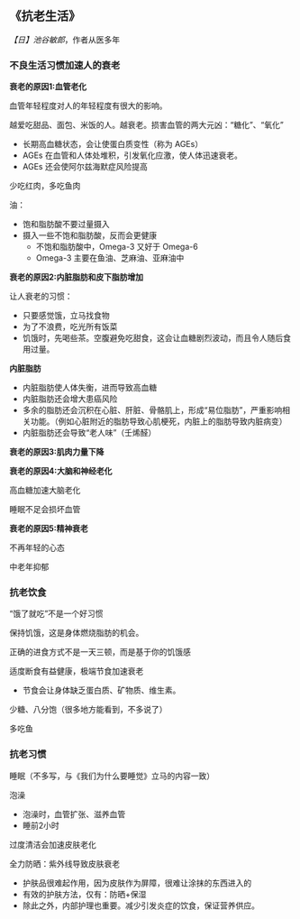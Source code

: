 

## 《抗老生活》

*【日】池谷敏郎*，作者从医多年


### 不良生活习惯加速人的衰老

**衰老的原因1:血管老化**

血管年轻程度对人的年轻程度有很大的影响。


越爱吃甜品、面包、米饭的人。越衰老。损害血管的两大元凶：“糖化”、“氧化”
- 长期高血糖状态，会让使蛋白质变性（称为 AGEs）
- AGEs 在血管和人体处堆积，引发氧化应激，使人体迅速衰老。
- AGEs 还会使阿尔兹海默症风险提高

少吃红肉，多吃鱼肉

油：
- 饱和脂肪酸不要过量摄入
- 摄入一些不饱和脂肪酸，反而会更健康
    - 不饱和脂肪酸中，Omega-3 又好于 Omega-6
    - Omega-3 主要在鱼油、芝麻油、亚麻油中


**衰老的原因2:内脏脂肪和皮下脂肪增加**

让人衰老的习惯：
- 只要感觉饿，立马找食物
- 为了不浪费，吃光所有饭菜
- 饥饿时，先喝些茶。空腹避免吃甜食，这会让血糖剧烈波动，而且令人随后食用过量。


**内脏脂肪**
- 内脏脂肪使人体失衡，进而导致高血糖
- 内脏脂肪还会增大患癌风险
- 多余的脂肪还会沉积在心脏、肝脏、骨骼肌上，形成“易位脂肪”，严重影响相关功能。（例如心脏附近的脂肪导致心肌梗死，内脏上的脂肪导致内脏病变）
- 内脏脂肪还会导致“老人味”（壬烯醛）

**衰老的原因3:肌肉力量下降**


**衰老的原因4:大脑和神经老化**

高血糖加速大脑老化

睡眠不足会损坏血管


**衰老的原因5:精神衰老**

不再年轻的心态

中老年抑郁

### 抗老饮食

“饿了就吃”不是一个好习惯

保持饥饿，这是身体燃烧脂肪的机会。

正确的进食方式不是一天三顿，而是基于你的饥饿感

适度断食有益健康，极端节食加速衰老
- 节食会让身体缺乏蛋白质、矿物质、维生素。

少糖、八分饱（很多地方能看到，不多说了）

多吃鱼


### 抗老习惯

睡眠（不多写，与《我们为什么要睡觉》立马的内容一致）

泡澡
- 泡澡时，血管扩张、滋养血管
- 睡前2小时


过度清洁会加速皮肤老化

全力防晒：紫外线导致皮肤衰老
- 护肤品很难起作用，因为皮肤作为屏障，很难让涂抹的东西进入的
- 有效的护肤方法，仅有：防晒+保湿
- 除此之外，内部护理也重要。减少引发炎症的饮食，保证营养供应。

